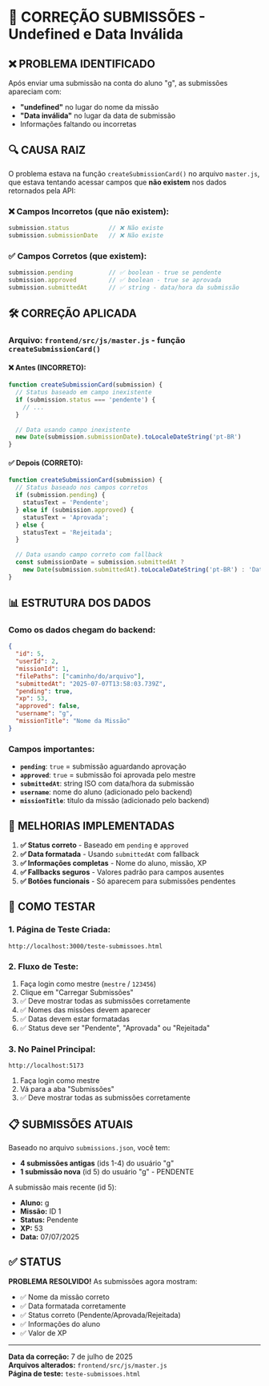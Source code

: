 # 🔧 CORREÇÃO SUBMISSÕES - Undefined e Data Inválida

## ❌ PROBLEMA IDENTIFICADO

Após enviar uma submissão na conta do aluno "g", as submissões apareciam com:
- **"undefined"** no lugar do nome da missão
- **"Data inválida"** no lugar da data de submissão
- Informações faltando ou incorretas

## 🔍 CAUSA RAIZ

O problema estava na função `createSubmissionCard()` no arquivo `master.js`, que estava tentando acessar campos que **não existem** nos dados retornados pela API:

### ❌ Campos Incorretos (que não existem):
```javascript
submission.status           // ❌ Não existe
submission.submissionDate   // ❌ Não existe
```

### ✅ Campos Corretos (que existem):
```javascript
submission.pending          // ✅ boolean - true se pendente
submission.approved         // ✅ boolean - true se aprovada
submission.submittedAt      // ✅ string - data/hora da submissão
```

## 🛠️ CORREÇÃO APLICADA

### Arquivo: `frontend/src/js/master.js` - função `createSubmissionCard()`

#### ❌ Antes (INCORRETO):
```javascript
function createSubmissionCard(submission) {
  // Status baseado em campo inexistente
  if (submission.status === 'pendente') {
    // ...
  }
  
  // Data usando campo inexistente
  new Date(submission.submissionDate).toLocaleDateString('pt-BR')
}
```

#### ✅ Depois (CORRETO):
```javascript
function createSubmissionCard(submission) {
  // Status baseado nos campos corretos
  if (submission.pending) {
    statusText = 'Pendente';
  } else if (submission.approved) {
    statusText = 'Aprovada';
  } else {
    statusText = 'Rejeitada';
  }
  
  // Data usando campo correto com fallback
  const submissionDate = submission.submittedAt ? 
    new Date(submission.submittedAt).toLocaleDateString('pt-BR') : 'Data inválida';
}
```

## 📊 ESTRUTURA DOS DADOS

### Como os dados chegam do backend:
```json
{
  "id": 5,
  "userId": 2,
  "missionId": 1,
  "filePaths": ["caminho/do/arquivo"],
  "submittedAt": "2025-07-07T13:58:03.739Z",
  "pending": true,
  "xp": 53,
  "approved": false,
  "username": "g",
  "missionTitle": "Nome da Missão"
}
```

### Campos importantes:
- **`pending`**: `true` = submissão aguardando aprovação
- **`approved`**: `true` = submissão foi aprovada pelo mestre
- **`submittedAt`**: string ISO com data/hora da submissão
- **`username`**: nome do aluno (adicionado pelo backend)
- **`missionTitle`**: título da missão (adicionado pelo backend)

## 🎯 MELHORIAS IMPLEMENTADAS

1. **✅ Status correto** - Baseado em `pending` e `approved`
2. **✅ Data formatada** - Usando `submittedAt` com fallback
3. **✅ Informações completas** - Nome do aluno, missão, XP
4. **✅ Fallbacks seguros** - Valores padrão para campos ausentes
5. **✅ Botões funcionais** - Só aparecem para submissões pendentes

## 🧪 COMO TESTAR

### 1. **Página de Teste Criada:**
```
http://localhost:3000/teste-submissoes.html
```

### 2. **Fluxo de Teste:**
1. Faça login como mestre (`mestre` / `123456`)
2. Clique em "Carregar Submissões"
3. ✅ Deve mostrar todas as submissões corretamente
4. ✅ Nomes das missões devem aparecer
5. ✅ Datas devem estar formatadas
6. ✅ Status deve ser "Pendente", "Aprovada" ou "Rejeitada"

### 3. **No Painel Principal:**
```
http://localhost:5173
```
1. Faça login como mestre
2. Vá para a aba "Submissões"
3. ✅ Deve mostrar todas as submissões corretamente

## 📋 SUBMISSÕES ATUAIS

Baseado no arquivo `submissions.json`, você tem:
- **4 submissões antigas** (ids 1-4) do usuário "g"
- **1 submissão nova** (id 5) do usuário "g" - PENDENTE

A submissão mais recente (id 5):
- **Aluno:** g
- **Missão:** ID 1 
- **Status:** Pendente
- **XP:** 53
- **Data:** 07/07/2025

## ✅ STATUS

**PROBLEMA RESOLVIDO!** As submissões agora mostram:
- ✅ Nome da missão correto
- ✅ Data formatada corretamente
- ✅ Status correto (Pendente/Aprovada/Rejeitada)
- ✅ Informações do aluno
- ✅ Valor de XP

---
**Data da correção:** 7 de julho de 2025  
**Arquivos alterados:** `frontend/src/js/master.js`  
**Página de teste:** `teste-submissoes.html`

